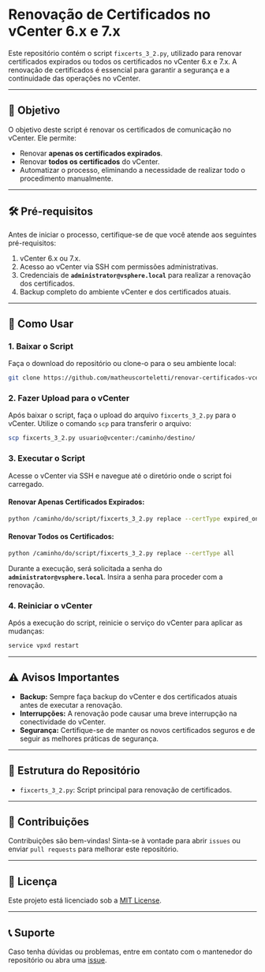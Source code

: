 # Renovação de Certificados no vCenter 6.x e 7.x

Este repositório contém o script `fixcerts_3_2.py`, utilizado para renovar certificados expirados ou todos os certificados no vCenter 6.x e 7.x. A renovação de certificados é essencial para garantir a segurança e a continuidade das operações no vCenter.

---

## 🎯 Objetivo

O objetivo deste script é renovar os certificados de comunicação no vCenter. Ele permite:

- Renovar **apenas os certificados expirados**.
- Renovar **todos os certificados** do vCenter.
- Automatizar o processo, eliminando a necessidade de realizar todo o procedimento manualmente.

---

## 🛠️ Pré-requisitos

Antes de iniciar o processo, certifique-se de que você atende aos seguintes pré-requisitos:

1. vCenter 6.x ou 7.x.
2. Acesso ao vCenter via SSH com permissões administrativas.
3. Credenciais de **`administrator@vsphere.local`** para realizar a renovação dos certificados.
4. Backup completo do ambiente vCenter e dos certificados atuais.

---

## 🚀 Como Usar

### 1. Baixar o Script

Faça o download do repositório ou clone-o para o seu ambiente local:

```bash
git clone https://github.com/matheuscorteletti/renovar-certificados-vcenter-6x-7x.git
```

### 2. Fazer Upload para o vCenter

Após baixar o script, faça o upload do arquivo `fixcerts_3_2.py` para o vCenter. Utilize o comando `scp` para transferir o arquivo:

```bash
scp fixcerts_3_2.py usuario@vcenter:/caminho/destino/
```

### 3. Executar o Script

Acesse o vCenter via SSH e navegue até o diretório onde o script foi carregado. 

#### Renovar Apenas Certificados Expirados:
```bash
python /caminho/do/script/fixcerts_3_2.py replace --certType expired_only
```

#### Renovar Todos os Certificados:
```bash
python /caminho/do/script/fixcerts_3_2.py replace --certType all
```

Durante a execução, será solicitada a senha do **`administrator@vsphere.local`**. Insira a senha para proceder com a renovação.

### 4. Reiniciar o vCenter

Após a execução do script, reinicie o serviço do vCenter para aplicar as mudanças:

```bash
service vpxd restart
```

---

## ⚠️ Avisos Importantes

- **Backup:** Sempre faça backup do vCenter e dos certificados atuais antes de executar a renovação.
- **Interrupções:** A renovação pode causar uma breve interrupção na conectividade do vCenter.
- **Segurança:** Certifique-se de manter os novos certificados seguros e de seguir as melhores práticas de segurança.

---

## 📂 Estrutura do Repositório

- `fixcerts_3_2.py`: Script principal para renovação de certificados.

---

## 🤝 Contribuições

Contribuições são bem-vindas! Sinta-se à vontade para abrir `issues` ou enviar `pull requests` para melhorar este repositório.

---

## 📜 Licença

Este projeto está licenciado sob a [MIT License](LICENSE).

---

## 📞 Suporte

Caso tenha dúvidas ou problemas, entre em contato com o mantenedor do repositório ou abra uma [issue](https://github.com/matheuscorteletti/renovar-certificados-vcenter-6x-7x/issues).
